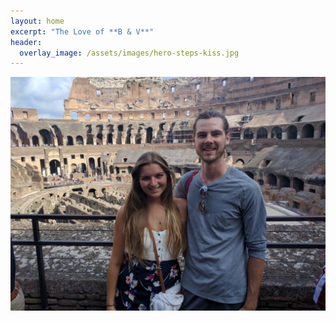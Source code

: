 ```yaml
---
layout: home
excerpt: "The Love of **B & V**"
header:
  overlay_image: /assets/images/hero-steps-kiss.jpg
---
```

![](/assets/images/early-rome.jpg)